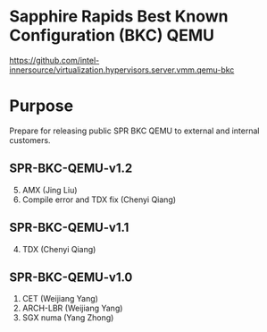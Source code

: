Sapphire Rapids Best Known Configuration (BKC) QEMU
=====================================================
https://github.com/intel-innersource/virtualization.hypervisors.server.vmm.qemu-bkc

Purpose
=======
Prepare for releasing public SPR BKC QEMU to external and internal customers.

SPR-BKC-QEMU-v1.2
----------------

5. AMX (Jing Liu)
6. Compile error and TDX fix (Chenyi Qiang)

SPR-BKC-QEMU-v1.1
----------------

4. TDX (Chenyi Qiang)

SPR-BKC-QEMU-v1.0
---------------

1. CET (Weijiang Yang)
2. ARCH-LBR (Weijiang Yang)
2. SGX numa (Yang Zhong)
